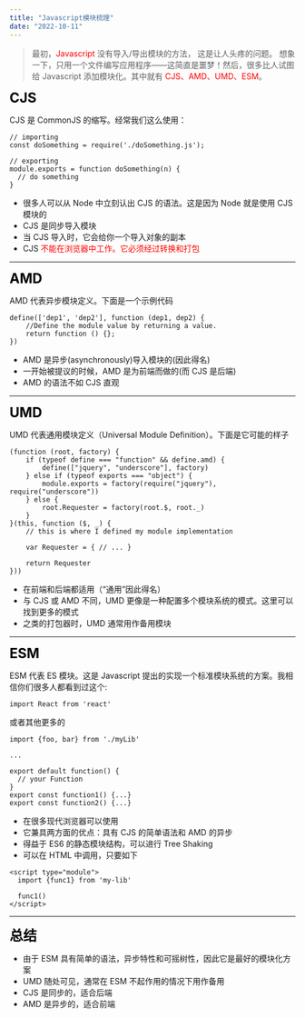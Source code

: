 ```yaml
---
title: "Javascript模块梳理"
date: "2022-10-11"
---
```


> 最初，<font color="red">Javascript</font> 没有导入/导出模块的方法， 这是让人头疼的问题。 想象一下，只用一个文件编写应用程序——这简直是噩梦！然后，很多比人试图给 Javascript 添加模块化。其中就有 <font color="red">CJS、AMD、UMD、ESM</font>。

<b><font size="5" color="#000">CJS</font></b>

CJS 是 CommonJS 的缩写。经常我们这么使用：

```
// importing 
const doSomething = require('./doSomething.js'); 

// exporting
module.exports = function doSomething(n) {
  // do something
}

```

+ 很多人可以从 Node 中立刻认出 CJS 的语法。这是因为 Node 就是使用 CJS 模块的
+ CJS 是同步导入模块
+ 当 CJS 导入时，它会给你一个导入对象的副本
+ CJS <font color="red">不能在浏览器中工作。它必须经过转换和打包</font>

---

<b><font size="5" color="#000">AMD</font></b>

AMD 代表异步模块定义。下面是一个示例代码

```
define(['dep1', 'dep2'], function (dep1, dep2) {
    //Define the module value by returning a value.
    return function () {};
})
```

+ AMD 是异步(asynchronously)导入模块的(因此得名)
+ 一开始被提议的时候，AMD 是为前端而做的(而 CJS 是后端)
+ AMD 的语法不如 CJS 直观
  
---

<b><font size="5" color="#000">UMD</font></b>

UMD 代表通用模块定义（Universal Module Definition）。下面是它可能的样子

```
(function (root, factory) {
    if (typeof define === "function" && define.amd) {
        define(["jquery", "underscore"], factory)
    } else if (typeof exports === "object") {
        module.exports = factory(require("jquery"), require("underscore"))
    } else {
        root.Requester = factory(root.$, root._)
    }
}(this, function ($, _) {
    // this is where I defined my module implementation

    var Requester = { // ... }

    return Requester
}))
```

+ 在前端和后端都适用（“通用”因此得名）
+ 与 CJS 或 AMD 不同，UMD 更像是一种配置多个模块系统的模式。这里可以找到更多的模式
+ 之类的打包器时，UMD 通常用作备用模块

---

<b><font size="5" color="#000">ESM</font></b>

ESM 代表 ES 模块。这是 Javascript 提出的实现一个标准模块系统的方案。我相信你们很多人都看到过这个:

`import React from 'react'`

或者其他更多的

```
import {foo, bar} from './myLib'

...

export default function() {
  // your Function
}
export const function1() {...}
export const function2() {...}
```

+ 在很多现代浏览器可以使用
+ 它兼具两方面的优点：具有 CJS 的简单语法和 AMD 的异步
+ 得益于 ES6 的静态模块结构，可以进行 Tree Shaking
+ 可以在 HTML 中调用，只要如下

```
<script type="module">
  import {func1} from 'my-lib'

  func1()
</script>
```

---

<b><font size="5" color="#000">总结</font></b>

+ 由于 ESM 具有简单的语法，异步特性和可摇树性，因此它是最好的模块化方案
+ UMD 随处可见，通常在 ESM 不起作用的情况下用作备用
+ CJS 是同步的，适合后端
+ AMD 是异步的，适合前端